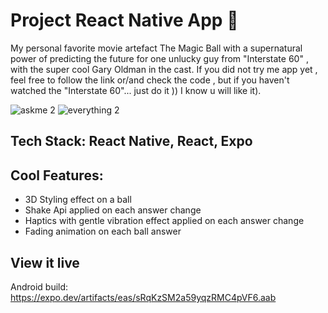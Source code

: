 # Project React Native App 📱

My personal favorite movie artefact The Magic Ball with a supernatural power of predicting the future for one unlucky guy from "Interstate 60" , with the super cool Gary Oldman in the cast. If you did not try me app yet , feel free to follow the link or/and check the code , but if you haven't watched the "Interstate 60"... just do it )) I know u will like it).

![askme 2](https://user-images.githubusercontent.com/83823676/144100626-ee3894eb-748b-47cf-ae45-cfd733cfcd05.jpeg)
![everything 2](https://user-images.githubusercontent.com/83823676/144100631-23b872af-8be1-4f59-8f14-dfc49f2cbfdd.jpeg)


## Tech Stack: React Native, React, Expo

## Cool Features:

- 3D Styling effect on a ball
- Shake Api applied on each answer change
- Haptics with gentle vibration effect applied on each answer change
- Fading animation on each ball answer

## View it live

Android build: 
https://expo.dev/artifacts/eas/sRqKzSM2a59yqzRMC4pVF6.aab
